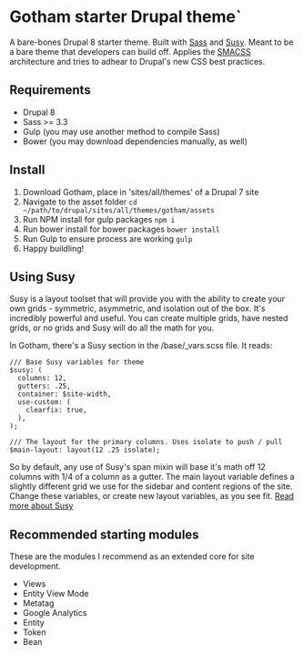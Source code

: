 # Gotham starter Drupal theme`

A bare-bones Drupal 8 starter theme. Built with [Sass](http://sass-lang.com) and [Susy](http://susy.oddbird.net). Meant to be a bare theme that developers can build off. Applies the [SMACSS](http://smacss.com) architecture and tries to adhear to Drupal's new CSS best practices.

## Requirements 

* Drupal 8
* Sass >= 3.3
* Gulp (you may use another method to compile Sass)
* Bower (you may download dependencies manually, as well)

## Install

1. Download Gotham, place in 'sites/all/themes' of a Drupal 7 site
2. Navigate to the asset folder `cd ~/path/to/drupal/sites/all/themes/gotham/assets`
3. Run NPM install for gulp packages `npm i`
4. Run bower install for bower packages `bower install`
5. Run Gulp to ensure process are working `gulp`
6. Happy buildling!


## Using Susy

Susy is a layout toolset that will provide you with the ability to create your own grids - symmetric, asymmetric, and isolation out of the box. It's incredibly powerful and useful. You can create multiple grids, have nested grids, or no grids and Susy will do all the math for you.

In Gotham, there's a Susy section in the /base/_vars.scss file. It reads:

```
/// Base Susy variables for theme
$susy: (
  columns: 12,
  gutters: .25,
  container: $site-width,
  use-custom: (
    clearfix: true,
  ),
);

/// The layout for the primary columns. Uses isolate to push / pull
$main-layout: layout(12 .25 isolate);
```

So by default, any use of Susy's span mixin will base it's math off 12 columns with 1/4 of a column as a gutter. The main layout variable defines a slightly different grid we use for the sidebar and content regions of the site. Change these variables, or create new layout variables, as you see fit. [Read more about Susy](http://susydocs.oddbird.net/en/latest/)

## Recommended starting modules

These are the modules I recommend as an extended core for site development.

* Views
* Entity View Mode
* Metatag
* Google Analytics
* Entity
* Token
* Bean
